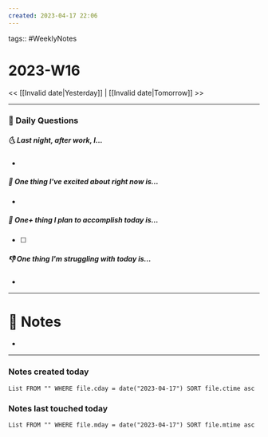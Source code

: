 ```yaml
---
created: 2023-04-17 22:06
---
```

tags:: #WeeklyNotes

# 2023-W16

<< [[Invalid date|Yesterday]] | [[Invalid date|Tomorrow]] >>

---
### 📅 Daily Questions
##### 🌜 Last night, after work, I...
- 

##### 🙌 One thing I've excited about right now is...
- 

##### 🚀 One+ thing I plan to accomplish today is...
- [ ] 

##### 👎 One thing I'm struggling with today is...
- 

---
# 📝 Notes
- 

---
### Notes created today
```dataview
List FROM "" WHERE file.cday = date("2023-04-17") SORT file.ctime asc
```

### Notes last touched today
```dataview
List FROM "" WHERE file.mday = date("2023-04-17") SORT file.mtime asc
```